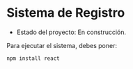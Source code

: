 <h1>Sistema de Registro</h1>

- Estado del proyecto: En construcción.

Para ejecutar el sistema, debes poner:

```npm install react```



